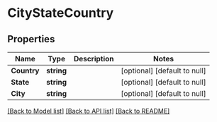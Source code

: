 # CityStateCountry

## Properties
Name | Type | Description | Notes
------------ | ------------- | ------------- | -------------
**Country** | **string** |  | [optional] [default to null]
**State** | **string** |  | [optional] [default to null]
**City** | **string** |  | [optional] [default to null]

[[Back to Model list]](../README.md#documentation-for-models) [[Back to API list]](../README.md#documentation-for-api-endpoints) [[Back to README]](../README.md)


